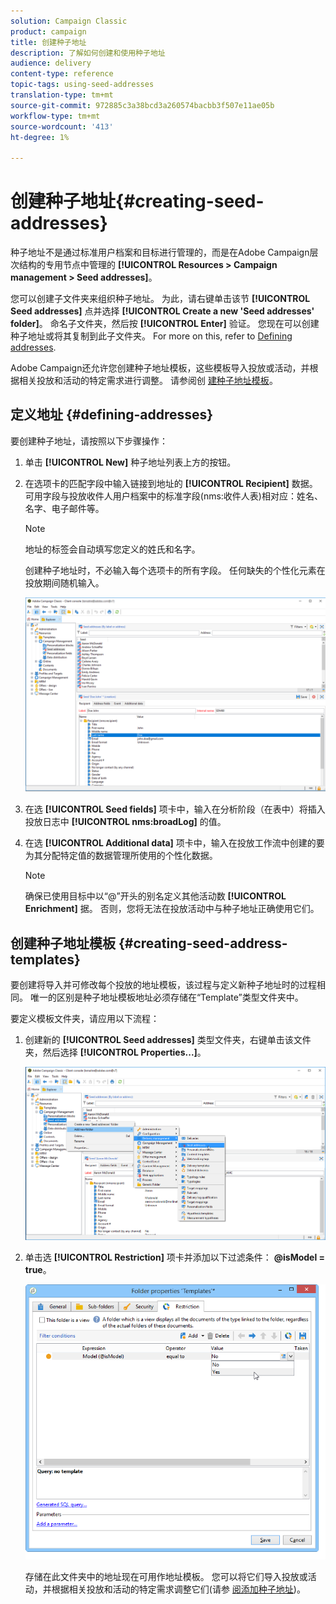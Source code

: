 ```yaml
---
solution: Campaign Classic
product: campaign
title: 创建种子地址
description: 了解如何创建和使用种子地址
audience: delivery
content-type: reference
topic-tags: using-seed-addresses
translation-type: tm+mt
source-git-commit: 972885c3a38bcd3a260574bacbb3f507e11ae05b
workflow-type: tm+mt
source-wordcount: '413'
ht-degree: 1%

---
```



# 创建种子地址{#creating-seed-addresses}

种子地址不是通过标准用户档案和目标进行管理的，而是在Adobe Campaign层次结构的专用节点中管理的 **[!UICONTROL Resources > Campaign management > Seed addresses]**。

您可以创建子文件夹来组织种子地址。 为此，请右键单击该节 **[!UICONTROL Seed addresses]** 点并选择 **[!UICONTROL Create a new 'Seed addresses' folder]**。 命名子文件夹，然后按 **[!UICONTROL Enter]** 验证。 您现在可以创建种子地址或将其复制到此子文件夹。 For more on this, refer to [Defining addresses](#defining-addresses).

Adobe Campaign还允许您创建种子地址模板，这些模板导入投放或活动，并根据相关投放和活动的特定需求进行调整。 请参阅创 [建种子地址模板](#creating-seed-address-templates)。

## 定义地址 {#defining-addresses}

要创建种子地址，请按照以下步骤操作：

1. 单击 **[!UICONTROL New]** 种子地址列表上方的按钮。
1. 在选项卡的匹配字段中输入链接到地址的 **[!UICONTROL Recipient]** 数据。 可用字段与投放收件人用户档案中的标准字段(nms:收件人表)相对应：姓名、名字、电子邮件等。

   >[!NOTE]
   >
   >地址的标签会自动填写您定义的姓氏和名字。
   >
   >创建种子地址时，不必输入每个选项卡的所有字段。 任何缺失的个性化元素在投放期间随机输入。

   ![](assets/s_ncs_user_seedlist_new_address.png)

1. 在选 **[!UICONTROL Seed fields]** 项卡中，输入在分析阶段（在表中）将插入投放日志中 **[!UICONTROL nms:broadLog]** 的值。

1. 在选 **[!UICONTROL Additional data]** 项卡中，输入在投放工作流中创建的要为其分配特定值的数据管理所使用的个性化数据。

   >[!NOTE]
   >
   >确保已使用目标中以“@”开头的别名定义其他活动数 **[!UICONTROL Enrichment]** 据。 否则，您将无法在投放活动中与种子地址正确使用它们。

## 创建种子地址模板 {#creating-seed-address-templates}

要创建将导入并可修改每个投放的地址模板，该过程与定义新种子地址时的过程相同。 唯一的区别是种子地址模板地址必须存储在“Template”类型文件夹中。

要定义模板文件夹，请应用以下流程：

1. 创建新的 **[!UICONTROL Seed addresses]** 类型文件夹，右键单击该文件夹，然后选择 **[!UICONTROL Properties...]**。

   ![](assets/s_ncs_user_seedlist_template_folder.png)

1. 单击选 **[!UICONTROL Restriction]** 项卡并添加以下过滤条件： **@isModel = true**。

   ![](assets/s_ncs_user_seedlist_folder_is_model.png)

   存储在此文件夹中的地址现在可用作地址模板。 您可以将它们导入投放或活动，并根据相关投放和活动的特定需求调整它们(请参 [阅添加种子地址](../../delivery/using/adding-seed-addresses.md))。
